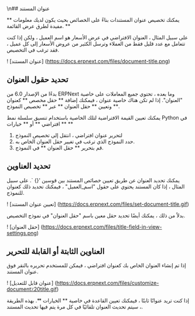 \n## عنوان المستند

** يمكنك تخصيص عنوان المستندات بناءً على الخصائص بحيث يكون لديك معلومات مفيدة لطرق عرض القائمة. **

على سبيل المثال ، العنوان الافتراضي في عرض الأسعار هو اسم العميل ، ولكن إذا كنت تتعامل مع عدد قليل فقط من العملاء وترسل الكثير من عروض الأسعار إلى كل عميل ، فقد ترغب في التخصيص.

! [عنوان المستند] (https://docs.erpnext.com/files/document-title.png)

## تحديد حقول العنوان

بدءًا من الإصدار 6.0 من ERPNext وما بعده ، تحتوي جميع المعاملات على خاصية "العنوان". إذا لم تكن هناك خاصية عنوان ، فيمكنك إضافة ** حقل مخصص ** كعنوان وتعيين ** حقل العنوان ** عبر ** تخصيص النموذج **.

يمكنك تعيين القيمة الافتراضية لتلك الخاصية باستخدام تنسيق سلسلة نمط Python في ** افتراضي ** أو ** خيارات **

1. لتحرير عنوان افتراضي ، انتقل إلى تخصيص النموذج
2. حدد النموذج الذي ترغب في تغيير حقل العنوان الخاص به.
3. قم بتحرير ** حقل العنوان ** في النموذج.

## تحديد العناوين

يمكنك تحديد العنوان عن طريق تعيين خصائص المستند بين قوسين '{} `. على سبيل المثال ، إذا كان المستند يحتوي على حقول "اسم_العميل" ، فيمكنك تحديد ذلك كعنوان للنموذج.

! [تعيين عنوان المستند] (https://docs.erpnext.com/files/set-document-title.gif)

بدلاً من ذلك ، يمكنك أيضًا تحديد حقل معين باسم "حقل العنوان" في نموذج التخصيص.

! [حقل العنوان] (https://docs.erpnext.com/files/title-field-in-view-settings.png)

## العناوين الثابتة أو القابلة للتحرير

إذا تم إنشاء العنوان الخاص بك كعنوان افتراضي ، فيمكن للمستخدم تحريره بالنقر فوق عنوان المستند.

! [عنوان قابل للتعديل] (https://docs.erpnext.com/files/customize-document٪20title.gif)

إذا كنت تريد عنوانًا ثابتًا ، فيمكنك تعيين القاعدة في خاصية ** الخيارات **. بهذه الطريقة ، سيتم تحديث العنوان تلقائيًا في كل مرة يتم فيها تحديث المستند.
